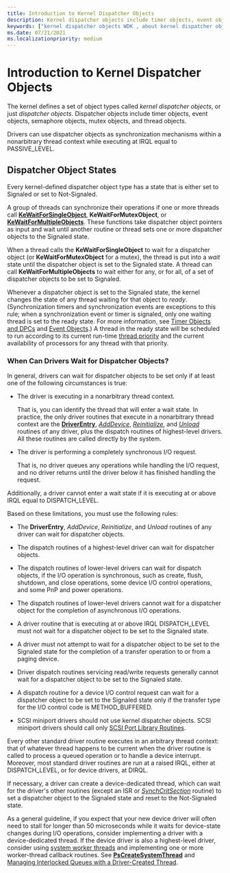 ```yaml
---
title: Introduction to Kernel Dispatcher Objects
description: Kernel dispatcher objects include timer objects, event objects, semaphore objects, mutex objects, and thread objects.
keywords: ["kernel dispatcher objects WDK , about kernel dispatcher objects", "dispatcher objects WDK kernel , about kernel dispatcher objects", "wait states WDK kernel", "Signaled state WDK kernel", "Not-Signaled state WDK kernel"]
ms.date: 07/21/2021
ms.localizationpriority: medium
---
```


# Introduction to Kernel Dispatcher Objects

The kernel defines a set of object types called *kernel dispatcher objects*, or just *dispatcher objects*. Dispatcher objects include timer objects, event objects, semaphore objects, mutex objects, and thread objects.

Drivers can use dispatcher objects as synchronization mechanisms within a nonarbitrary thread context while executing at IRQL equal to PASSIVE_LEVEL.

## Dispatcher Object States

Every kernel-defined dispatcher object type has a state that is either set to Signaled or set to Not-Signaled.

A group of threads can synchronize their operations if one or more threads call [**KeWaitForSingleObject**](/windows-hardware/drivers/ddi/wdm/nf-wdm-kewaitforsingleobject), **KeWaitForMutexObject**, or [**KeWaitForMultipleObjects**](/windows-hardware/drivers/ddi/wdm/nf-wdm-kewaitformultipleobjects). These functions take dispatcher object pointers as input and wait until another routine or thread sets one or more dispatcher objects to the Signaled state.

When a thread calls the **KeWaitForSingleObject** to wait for a dispatcher object (or **KeWaitForMutexObject** for a mutex), the thread is put into a *wait* state until the dispatcher object is set to the Signaled state. A thread can call **KeWaitForMultipleObjects** to wait either for any, or for all, of a set of dispatcher objects to be set to Signaled.

Whenever a dispatcher object is set to the Signaled state, the kernel changes the state of any thread waiting for that object to *ready*. (Synchronization timers and synchronization events are exceptions to this rule; when a synchronization event or timer is signaled, only one waiting thread is set to the ready state. For more information, see [Timer Objects and DPCs](timer-objects-and-dpcs.md) and [Event Objects](event-objects.md).) A thread in the ready state will be scheduled to run according to its current run-time [thread priority](thread-priorities.md) and the current availability of processors for any thread with that priority.

### When Can Drivers Wait for Dispatcher Objects?

In general, drivers can wait for dispatcher objects to be set only if at least one of the following circumstances is true:

- The driver is executing in a nonarbitrary thread context.

    That is, you can identify the thread that will enter a wait state. In practice, the only driver routines that execute in a nonarbitrary thread context are the [**DriverEntry**](/windows-hardware/drivers/ddi/wdm/nc-wdm-driver_initialize), [*AddDevice*](/windows-hardware/drivers/ddi/wdm/nc-wdm-driver_add_device), [*Reinitialize*](/windows-hardware/drivers/ddi/ntddk/nc-ntddk-driver_reinitialize), and [*Unload*](/windows-hardware/drivers/ddi/wdm/nc-wdm-driver_unload) routines of any driver, plus the dispatch routines of highest-level drivers. All these routines are called directly by the system.

- The driver is performing a completely synchronous I/O request.

    That is, no driver queues any operations while handling the I/O request, and no driver returns until the driver below it has finished handling the request.

Additionally, a driver cannot enter a wait state if it is executing at or above IRQL equal to DISPATCH_LEVEL.

Based on these limitations, you must use the following rules:

- The **DriverEntry**, *AddDevice*, *Reinitialize*, and *Unload* routines of any driver can wait for dispatcher objects.

- The dispatch routines of a highest-level driver can wait for dispatcher objects.

- The dispatch routines of lower-level drivers can wait for dispatch objects, if the I/O operation is synchronous, such as create, flush, shutdown, and close operations, some device I/O control operations, and some PnP and power operations.

- The dispatch routines of lower-level drivers cannot wait for a dispatcher object for the completion of asynchronous I/O operations.

- A driver routine that is executing at or above IRQL DISPATCH_LEVEL must not wait for a dispatcher object to be set to the Signaled state.

- A driver must not attempt to wait for a dispatcher object to be set to the Signaled state for the completion of a transfer operation to or from a paging device.

- Driver dispatch routines servicing read/write requests generally cannot wait for a dispatcher object to be set to the Signaled state.

- A dispatch routine for a device I/O control request can wait for a dispatcher object to be set to the Signaled state only if the transfer type for the I/O control code is METHOD_BUFFERED.

- SCSI miniport drivers should not use kernel dispatcher objects. SCSI miniport drivers should call only [SCSI Port Library Routines](/windows-hardware/drivers/ddi/index).

Every other standard driver routine executes in an arbitrary thread context: that of whatever thread happens to be current when the driver routine is called to process a queued operation or to handle a device interrupt. Moreover, most standard driver routines are run at a raised IRQL, either at DISPATCH_LEVEL, or for device drivers, at DIRQL.

If necessary, a driver can create a device-dedicated thread, which can wait for the driver's other routines (except an ISR or [*SynchCritSection*](/windows-hardware/drivers/ddi/wdm/nc-wdm-ksynchronize_routine) routine) to set a dispatcher object to the Signaled state and reset to the Not-Signaled state.

As a general guideline, if you expect that your new device driver will often need to stall for longer than 50 microseconds while it waits for device-state changes during I/O operations, consider implementing a driver with a device-dedicated thread. If the device driver is also a highest-level driver, consider using [system worker threads](system-worker-threads.md) and implementing one or more worker-thread callback routines. See [**PsCreateSystemThread**](/windows-hardware/drivers/ddi/wdm/nf-wdm-pscreatesystemthread) and [Managing Interlocked Queues with a Driver-Created Thread](managing-interlocked-queues-with-a-driver-created-thread.md).
